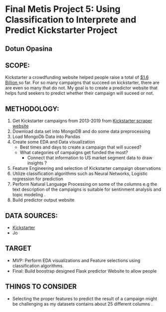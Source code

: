 # Final Metis  Project 5: Using Classification to Interprete and Predict Kickstarter Project 
## Dotun Opasina 

## SCOPE:

Kickstarter a crowdfunding website helped people raise a total of [$1.6 Billion ](https://www.cbsnews.com/news/inside-kickstarter-crowdfunding-ideas-that-fail-to-materialize/) so far. For so many campaigns that succeed on kickstarter, there are are even so many that do not. My goal is to create a predictor website that helps fund seekers to predict whether their campaign will suceed or not.

## METHODOLOGY:
1. Get Kickstarter campaigns from 2013-2019 from [Kickstarter scraper website](https://webrobots.io/kickstarter-datasets/) <br>
2. Download data set into MongoDB and do some data preprocessing <br>
3. Load MongoDb Data into Pandas<br>
4. Create some EDA and Data visualization <br>
   - Best times and days to create a campaign that will suceed? <br>
   - What categories of campaigns get funded the most? <br>
      -  Connect that information to US market segment data to draw insights ? <br>
5. Feature Engineering and selection of Kickstarter campaign observations <br>
6. Utilize classification algorithms such as Neural Networks, Logistic regression for prediction<br>
7. Perform Natural Language Processing on some of the columns e.g the text description of the campaigns is suitable for sentinment analysis and topic modeling .<br>
8. Build predictor output website <br>

## DATA SOURCES:
-  [Kickstarter](https://webrobots.io/kickstarter-datasets/) <br>
- Jo

## TARGET
- MVP: Perform EDA visualizations and Feature selections using classification algorithms.
- Final: Build boostrap designed Flask predictor Website to allow people


## THINGS TO CONSIDER
- Selecting the proper features to predict the result of a campaign might be challenging as my datasets contains about 25 different columns .


